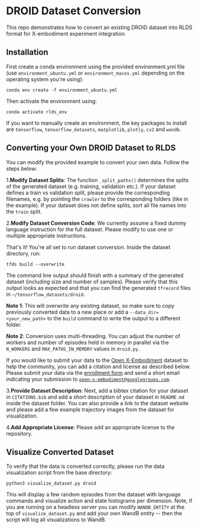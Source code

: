 # DROID Dataset Conversion

This repo demonstrates how to convert an existing DROID dataset into RLDS format for X-embodiment experiment integration.

## Installation

First create a conda environment using the provided environment.yml file (use `environment_ubuntu.yml` or `environment_macos.yml` depending on the operating system you're using):
```
conda env create -f environment_ubuntu.yml
```

Then activate the environment using:
```
conda activate rlds_env
```

If you want to manually create an environment, the key packages to install are `tensorflow`, 
`tensorflow_datasets`, `matplotlib`, `plotly`, `cv2` and `wandb`.


## Converting your Own DROID Dataset to RLDS

You can modify the provided example to convert your own data. Follow the steps below:

1.**Modify Dataset Splits**: The function `_split_paths()` determines the splits of the generated dataset (e.g. training, validation etc.).
If your dataset defines a train vs validation split, please provide the corresponding filenames, e.g. 
by pointing the `crawler` to the corresponding folders (like in the example). If your dataset does not define splits,
sort all file names into the `train` split.

2.**Modify Dataset Conversion Code**: We currently assume a fixed dummy language instruction for the full dataset. 
Please modify to use one or multiple appropriate instructions.

That's it! You're all set to run dataset conversion. Inside the dataset directory, run:
```
tfds build --overwrite
```
The command line output should finish with a summary of the generated dataset (including size and number of samples). 
Please verify that this output looks as expected and that you can find the generated `tfrecord` files in `~/tensorflow_datasets/droid`.

**Note 1**: This will overwrite any existing dataset, so make sure to copy previously converted data to a new place or 
add a `--data_dir=<your_new_path>` to the `build` command to write the output to a different folder.

**Note 2**: Conversion uses multi-threading. You can adjust the number of workers and number of episodes held in memory in parallel
via the `N_WORKERS` and `MAX_PATHS_IN_MEMORY` values in `droid.py`.

If you would like to submit your data to the [Open X-Embodiment](https://robotics-transformer-x.github.io/) dataset to help the community, you can add a citation and 
license as described below. Please submit your data via the [enrollment form](https://docs.google.com/forms/d/e/1FAIpQLSeYinS_Y5Bf1ufTnlROULVquD4gw6xY_wUBssfVYkHNaPp4LQ/viewform) and send a short email indicating your submission 
to [`open-x-embodiment@googlegroups.com`](mailto:open-x-embodiment@googlegroups.com).

3.**Provide Dataset Description**: Next, add a bibtex citation for your dataset in `CITATIONS.bib` and add a short description
of your dataset in `README.md` inside the dataset folder. You can also provide a link to the dataset website and please add a
few example trajectory images from the dataset for visualization.

4.**Add Appropriate License**: Please add an appropriate license to the repository. 


## Visualize Converted Dataset
To verify that the data is converted correctly, please run the data visualization script from the base directory:
```
python3 visualize_dataset.py droid
``` 
This will display a few random episodes from the dataset with language commands and visualize action and state histograms per dimension.
Note, if you are running on a headless server you can modify `WANDB_ENTITY` at the top of `visualize_dataset.py` and 
add your own WandB entity -- then the script will log all visualizations to WandB.

